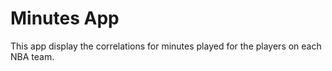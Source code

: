 # Minutes App

This app display the correlations for minutes played for the players on each NBA team.


